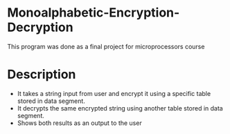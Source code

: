 # Monoalphabetic-Encryption-Decryption
This program was done as a final project for microprocessors course 
# Description 
- It takes a string input from user and encrypt it using a specific table stored in data segment.
- It decrypts the same encrypted string using another table stored in data segment.
- Shows both results as an output to the user

